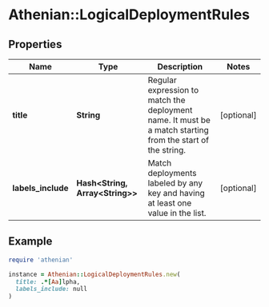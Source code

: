 # Athenian::LogicalDeploymentRules

## Properties

| Name | Type | Description | Notes |
| ---- | ---- | ----------- | ----- |
| **title** | **String** | Regular expression to match the deployment name. It must be a match starting from the start of the string.  | [optional] |
| **labels_include** | **Hash&lt;String, Array&lt;String&gt;&gt;** | Match deployments labeled by any key and having at least one value in the list.  | [optional] |

## Example

```ruby
require 'athenian'

instance = Athenian::LogicalDeploymentRules.new(
  title: .*[Aa]lpha,
  labels_include: null
)
```

